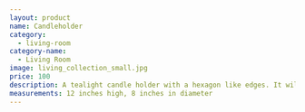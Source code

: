```yaml
---
layout: product
name: Candleholder
category:
  - living-room
category-name:
  - Living Room
image: living_collection_small.jpg
price: 100
description: A tealight candle holder with a hexagon like edges. It will sit higher than most of end table designs but be under most lamps.
measurements: 12 inches high, 8 inches in diameter
---
```

